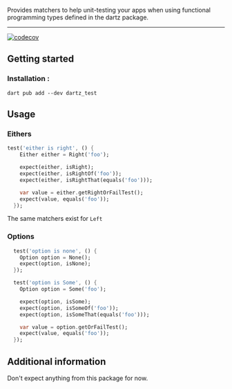 Provides matchers to help unit-testing your apps when using functional programming types defined in the dartz package.

---

[![codecov](https://codecov.io/gh/SuperMuel/dartz_test/branch/main/graph/badge.svg?token=5HERRNTPSI)](https://codecov.io/gh/SuperMuel/dartz_test)

## Getting started

### Installation :

`dart pub add --dev dartz_test`

## Usage

### Eithers

```dart
test('either is right', () {
    Either either = Right('foo');

    expect(either, isRight);
    expect(either, isRightOf('foo'));
    expect(either, isRightThat(equals('foo')));

    var value = either.getRightOrFailTest();
    expect(value, equals('foo'));
  });
```

The same matchers exist for `Left`

### Options

```dart
  test('option is none', () {
    Option option = None();
    expect(option, isNone);
  });

  test('option is Some', () {
    Option option = Some('foo');

    expect(option, isSome);
    expect(option, isSomeOf('foo'));
    expect(option, isSomeThat(equals('foo')));

    var value = option.getOrFailTest();
    expect(value, equals('foo'));
  });
```

## Additional information

Don't expect anything from this package for now.
